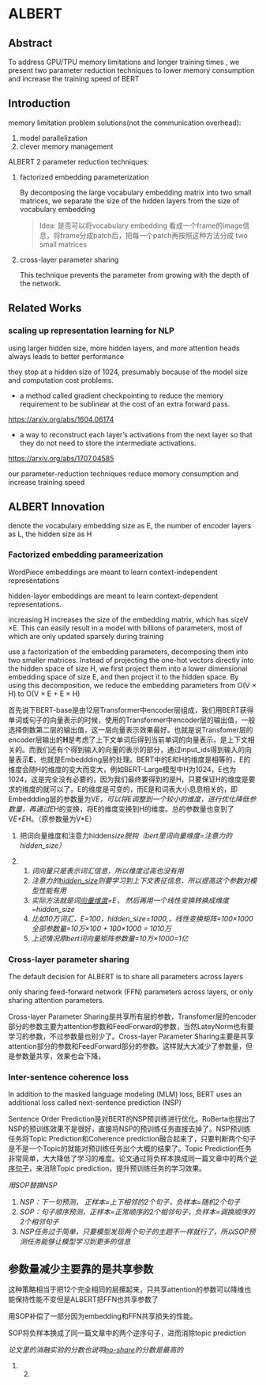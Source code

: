 # ALBERT

## Abstract

To address  GPU/TPU memory limitations and longer training times , we present two parameter  reduction techniques to lower memory consumption and increase the training speed of BERT

## Introduction

memory limitation problem solutions(not the communication overhead): 

1. model parallelization
2. clever memory management

ALBERT 2 parameter reduction techniques:

 1. factorized embedding parameterization

    By decomposing the large vocabulary embedding matrix into two small matrices, we separate the size of the hidden layers from the size of vocabulary embedding

    > Idea: 是否可以将vocabulary embedding 看成一个frame的image信息，将frame分成patch后，把每一个patch再按照这种方法分成 two small matrices

2. cross-layer parameter sharing

   This technique prevents the parameter from growing with the depth of the network.

## Related Works

### scaling up representation learning for NLP

using larger hidden size, more hidden layers, and more attention heads always leads to better performance

 they stop at a hidden size of 1024, presumably because of the model size and computation cost problems.

- a method called gradient checkpointing to reduce the memory requirement to be sublinear at the cost of an extra forward pass.

https://arxiv.org/abs/1604.06174

- a way to reconstruct each layer’s activations from the next layer so that they do not need to store the intermediate activations.

https://arxiv.org/abs/1707.04585

our parameter-reduction techniques reduce memory consumption and increase training speed

## ALBERT Innovation

 denote the vocabulary embedding size as E, the number of encoder layers as L,  the hidden size as H

### Factorized embedding parameerization

WordPiece embeddings are meant to learn context-independent representations

 hidden-layer embeddings are meant to learn context-dependent representations.

increasing H increases the size of the embedding matrix, which has sizeV ×E. This can easily result in a model with billions of parameters, most of which are only updated sparsely during training

use a factorization of the embedding parameters, decomposing them into two smaller matrices. Instead of projecting the one-hot vectors directly into the hidden space of size H, we first project them into a lower dimensional embedding space of size E, and then project it to the hidden space. By using this decomposition, we reduce the embedding parameters from O(V × H) to O(V × E + E × H)

首先说下BERT-base是由12层Transformer中encoder层组成，我们用BERT获得单词或句子的向量表示的时候，使用的Transformer中encoder层的输出值，一般选择倒数第二层的输出值，这一层向量表示效果最好。也就是说Transfomer层的encoder层输出的**H**是考虑了上下文单词后得到当前单词的向量表示，是上下文相关的。而我们还有个得到输入的向量的表示的部分，通过input_ids得到输入的向量表示**E**，也就是Embeddding层的处理。BERT中的E和H的维度是相等的，E的维度会随H的维度的变大而变大，例如BERT-Large模型中H为1024，E也为1024，这是完全没有必要的，因为我们最终要得到的是H，只要保证H的维度是要求的维度的就可以了。E的维度是可变的，而E是和词表大小息息相关的，即Embeddding层的参数量为V*E，可以将E调整到一个较小的维度，进行优化降低参数量，再通过E*H的变换，将E的维度变换到H的维度。总的参数量也变到了V*E+E*H。（原参数量为V*E）

1. 把词向量维度和注意力hidden*size脱钩（bert里词向量维度=注意力的hidden_size）*

2. 1. *词向量只是表示词汇信息，所以维度过高也没有用*
   2. *注意力的[hidden_size](https://www.zhihu.com/search?q=hidden_size&search_source=Entity&hybrid_search_source=Entity&hybrid_search_extra={"sourceType"%3A"answer"%2C"sourceId"%3A855558666})则要学习到上下文表征信息，所以提高这个参数对模型性能有用*
   3. *实际方法就是词[向量维度](https://www.zhihu.com/search?q=向量维度&search_source=Entity&hybrid_search_source=Entity&hybrid_search_extra={"sourceType"%3A"answer"%2C"sourceId"%3A855558666})=E， 然后再用一个线性变换转换成维度=hidden_size*
   4. *比如10万词汇，E=100，hidden_size=1000,，线性变换矩阵=100×1000 全部参数量=10万×100 + 100×1000 = 1010万*
   5. *上述情况原bert词向量矩阵参数量=10万×1000=1亿*

### Cross-layer parameter sharing

The default decision for ALBERT is to share all parameters across layers

only sharing feed-forward network (FFN) parameters across layers, or only sharing attention parameters.

Cross-layer Parameter Sharing是共享所有层的参数，Transfomer层的encoder部分的参数主要为attention参数和FeedForward的参数，当然LateyNorm也有要学习的参数，不过参数量也别少了。Cross-layer Parameter Sharing主要是共享attention部分的参数和FeedForward部分的参数。这样就大大减少了参数量，但是参数量共享，效果也会下降，

### Inter-sentence coherence loss

In addition to the masked language modeling (MLM) loss, BERT uses an additional loss called next-sentence prediction (NSP)

Sentence Order Prediction是对BERT的NSP预训练进行优化。RoBerta也提出了NSP的预训练效果不是很好，直接将NSP的预训练任务直接去掉了。NSP预训练任务将Topic Prediction和Coherence prediction融合起来了，只要判断两个句子是不是一个Topic的就能对预训练任务出个大概的结果了。Topic Prediction任务非常简单，大大降低了学习的难度。论文通过将负样本换成同一篇文章中的两个[逆序句子](https://www.zhihu.com/search?q=逆序句子&search_source=Entity&hybrid_search_source=Entity&hybrid_search_extra={"sourceType"%3A"article"%2C"sourceId"%3A"268130746"})，来消除Topic prediction，提升预训练任务的学习效果。

*用SOP替换NSP*

1. *NSP：下一句预测， 正样本=上下相邻的2个句子，负样本=随机2个句子*
2. *SOP：句子顺序预测，正样本=正常顺序的2个相邻句子，负样本=调换顺序的2个相邻句子*
3. *NSP任务过于简单，只要模型发现两个句子的主题不一样就行了，所以SOP预测任务能够让模型学习到更多的信息*

## 参数量减少主要靠的是共享参数

这种策略相当于把12个完全相同的层摞起来，只共享attention的参数可以降维也能保持性能不变但是ALBERT把FFN也共享参数了

用SOP补偿了一部分因为embedding和FFN共享损失的性能。

SOP将负样本换成了同一篇文章中的两个逆序句子，进而消除topic prediction

*论文里的消融实验的分数也说明[no-share](https://www.zhihu.com/search?q=no-share&search_source=Entity&hybrid_search_source=Entity&hybrid_search_extra={"sourceType"%3A"answer"%2C"sourceId"%3A855558666})的分数是最高的*



1. 2. 